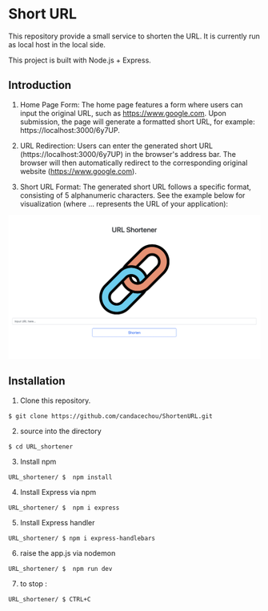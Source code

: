 # Short URL

This repository provide a small service to shorten the URL. It is currently run as local host in the local side.

This project is built with Node.js + Express.

## Introduction
1. Home Page Form: The home page features a form where users can input the original URL, such as https://www.google.com. Upon submission, the page will generate a formatted short URL, for example: https://localhost:3000/6y7UP.

2. URL Redirection: Users can enter the generated short URL (https://localhost:3000/6y7UP) in the browser's address bar. The browser will then automatically redirect to the corresponding original website (https://www.google.com).

3. Short URL Format: The generated short URL follows a specific format, consisting of 5 alphanumeric characters. See the example below for visualization (where ... represents the URL of your application):

![search page](./images/URL_Shortener.png)

## Installation 
1. Clone this repository.

``` 
$ git clone https://github.com/candacechou/ShortenURL.git
```

2. source into the directory

```
$ cd URL_shortener
```

3. Install npm 

```
URL_shortener/ $  npm install 
```

4. Install Express via npm

```
URL_shortener/ $  npm i express
```
5. Install Express handler
```
URL_shortener/ $ npm i express-handlebars
```
6. raise the app.js via nodemon

```
URL_shortener/ $  npm run dev 
```

7. to stop :

```
URL_shortener/ $ CTRL+C
```